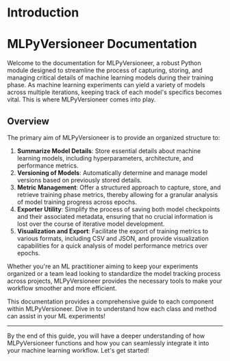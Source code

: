 # Introduction

# MLPyVersioneer Documentation

Welcome to the documentation for MLPyVersioneer, a robust Python module designed to streamline the process of capturing, storing, and managing critical details of machine learning models during their training phase. As machine learning experiments can yield a variety of models across multiple iterations, keeping track of each model's specifics becomes vital. This is where MLPyVersioneer comes into play.

## Overview

The primary aim of MLPyVersioneer is to provide an organized structure to:

1. **Summarize Model Details**: Store essential details about machine learning models, including hyperparameters, architecture, and performance metrics.
2. **Versioning of Models**: Automatically determine and manage model versions based on previously stored details.
3. **Metric Management**: Offer a structured approach to capture, store, and retrieve training phase metrics, thereby allowing for a granular analysis of model training progress across epochs.
4. **Exporter Utility**: Simplify the process of saving both model checkpoints and their associated metadata, ensuring that no crucial information is lost over the course of iterative model development.
5. **Visualization and Export**: Facilitate the export of training metrics to various formats, including CSV and JSON, and provide visualization capabilities for a quick analysis of model performance metrics over epochs.

Whether you're an ML practitioner aiming to keep your experiments organized or a team lead looking to standardize the model tracking process across projects, MLPyVersioneer provides the necessary tools to make your workflow smoother and more efficient.

This documentation provides a comprehensive guide to each component within MLPyVersioneer. Dive in to understand how each class and method can assist in your ML experiments!

---

By the end of this guide, you will have a deeper understanding of how MLPyVersioneer functions and how you can seamlessly integrate it into your machine learning workflow. Let's get started!
